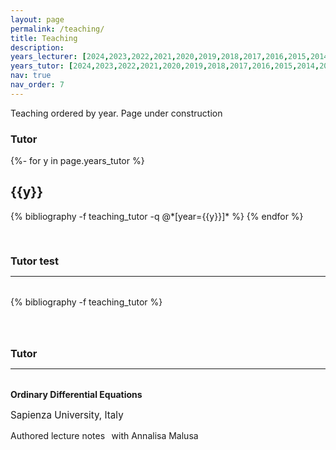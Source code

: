```yaml
---
layout: page
permalink: /teaching/
title: Teaching
description: 
years_lecturer: [2024,2023,2022,2021,2020,2019,2018,2017,2016,2015,2014,2013]
years_tutor: [2024,2023,2022,2021,2020,2019,2018,2017,2016,2015,2014,2013]
nav: true
nav_order: 7
---
```


<p> 
Teaching ordered by year. 
Page under construction
</p>



<div class="bibliography">

<h3 style="bottom-marging= 2rem;">Tutor</h3>
 {%- for y in page.years_tutor %}
   <h2 class="year">{{y}}</h2>
  {% bibliography -f teaching_tutor -q @*[year={{y}}]* %}
 {% endfor %}

</div>




<div class="teaching">

<a id="journal"><h3 style="margin-top: 3.3rem; margin-bottom: 0.3rem;">Tutor test</h3></a>
<hr style="color: var(--global-text-color); height: 1px; margin-bottom: 2rem;">
{% bibliography -f teaching_tutor %}

</div>


<h3 style="margin-top: 4rem; margin-bottom: 0.3rem;"><a id="tutor">Tutor</a></h3>
<hr style="color: var(--global-text-color); height: 1px; margin-bottom: 2rem;">


<p style ='font-weight: bold'>Ordinary Differential Equations</p> 
<p style = 'font-size: 0.95rem;'>Sapienza University, Italy</p>
<p>
Authored lecture notes &thinsp; <a href="/assets/pdf/teaching/2013/Appunti_EDO.pdf"><i class="fas fa-file-pdf"></i></a>
with Annalisa Malusa &thinsp;<a href = "https://scholar.google.com/citations?user=8_h1W8kAAAAJ"><i class="fas fa-globe"></i></a>
</p>
